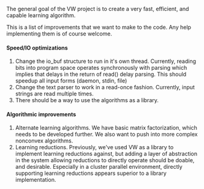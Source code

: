 The general goal of the VW project is to create a very fast, efficient, and capable learning algorithm.  

This is a list of improvements that we want to make to the code.  Any help implementing them is of course welcome.  

<h4>Speed/IO optimizations</h4>
<ol>
<li>Change the io_buf structure to run in it's own thread.  Currently, reading bits into program space operates synchronously with parsing which implies that delays in the return of read() delay parsing.  This should speedup all input forms (daemon, stdin, file)</li>
<li>Change the text parser to work in a read-once fashion.  Currently, input strings are read multiple times. </li>
<li>There should be a way to use the algorithms as a library.</li>
</ol>

<h4>Algorithmic improvements</h4>
<ol>
<li>Alternate learning algorithms.  We have basic matrix factorization, which needs to be developed further.  We also want to push into more complex nonconvex algorithms.</li>
<li>Learning reductions.  Previously, we've used VW as a library to implement learning reductions against, but adding a layer of abstraction in the system allowing reductions to directly operate should be doable, and desirable.  Especially in a cluster parallel environment, directly supporting learning reductions appears superior to a library implementation.</li>
</ol>
